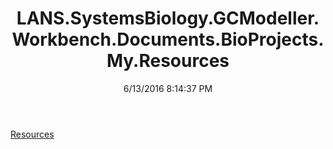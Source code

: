 ﻿---
title: LANS.SystemsBiology.GCModeller.Workbench.Documents.BioProjects.My.Resources
date: 6/13/2016 8:14:37 PM
---

[Resources](T-LANS.SystemsBiology.GCModeller.Workbench.Documents.BioProjects.My.Resources.Resources.html)
